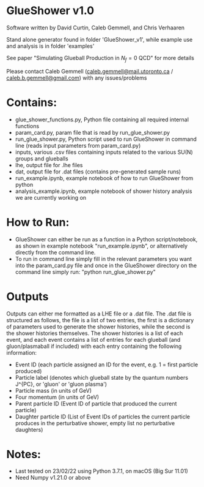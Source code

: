 # GlueShower v1.0
 
Software written by David Curtin, Caleb Gemmell, and Chris Verhaaren 

Stand alone generator found in folder 'GlueShower_v1', while example use and analysis is in folder 'examples'

See paper "Simulating Glueball Production in $N_f = 0$ QCD" for more details
 
Please contact Caleb Gemmell (caleb.gemmell@mail.utoronto.ca / caleb.b.gemmell@gmail.com) with any issues/problems

# Contains:
- glue_shower_functions.py, Python file containing all required internal functions
- param_card.py, param file that is read by run_glue_shower.py
- run_glue_shower.py, Python script used to run GlueShower in command line (reads input parameters from param_card.py)
- inputs, various .csv files containing inputs related to the various SU(N) groups and glueballs
- lhe, output file for .lhe files
- dat, output file for .dat files (contains pre-generated sample runs)
- run_example.ipynb, example notebook of how to run GlueShower from python
- analysis_example.ipynb, example notebook of shower history analysis we are currently working on

# How to Run:
- GlueShower can either be run as a function in a Python script/notebook, as shown in example notebook "run_example.ipynb", or alternatively directly from the command line.
- To run in command line simply fill in the relevant parameters you want into the param_card.py file and once in the GlueShower directory on the command line simply run: "python run_glue_shower.py"

# Outputs
Outputs can either me formatted as a LHE file or a .dat file.
The .dat file is structured as follows, the file is a list of two entries, the first is a dictionary of parameters used to generate the shower histories, while the second is the shower histories themselves. The shower histories is a list of each event,
and each event contains a list of entries for each glueball (and gluon/plasmaball if included) with each entry containing the following information:
- Event ID (each particle assigned an ID for the event, e.g. 1 = first particle produced)
- Particle label (denotes which glueball state by the quantum numbers J^{PC}, or 'gluon' or 'gluon plasma')
- Particle mass (in units of GeV)
- Four momentum (in units of GeV)
- Parent particle ID (Event ID of particle that produced the current particle)
- Daughter particle ID (List of Event IDs of particles the current particle produces in the perturbative shower, empty list no perturbative daughters)


# Notes:
- Last tested on 23/02/22 using Python 3.7.1, on macOS (Big Sur 11.01)
- Need Numpy v1.21.0 or above
